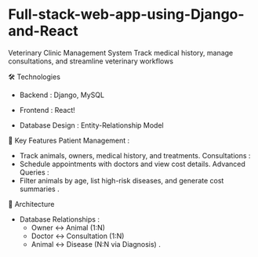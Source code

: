 # Full-stack-web-app-using-Django-and-React

Veterinary Clinic Management System
Track medical history, manage consultations, and streamline veterinary workflows


🛠️ Technologies
 - Backend : Django, MySQL
 - Frontend : React!

 - Database Design : Entity-Relationship Model

🚀 Key Features
Patient Management :
 - Track animals, owners, medical history, and treatments.
Consultations :
 - Schedule appointments with doctors and view cost details.
Advanced Queries :
 - Filter animals by age, list high-risk diseases, and generate cost summaries .

📝 Architecture
 - Database Relationships :
   - Owner ↔ Animal (1:N)
   - Doctor ↔ Consultation (1:N)
   - Animal ↔ Disease (N:N via Diagnosis) .
